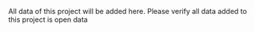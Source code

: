 All data of this project will be added here. 
Please verify all data added to this project is open data
